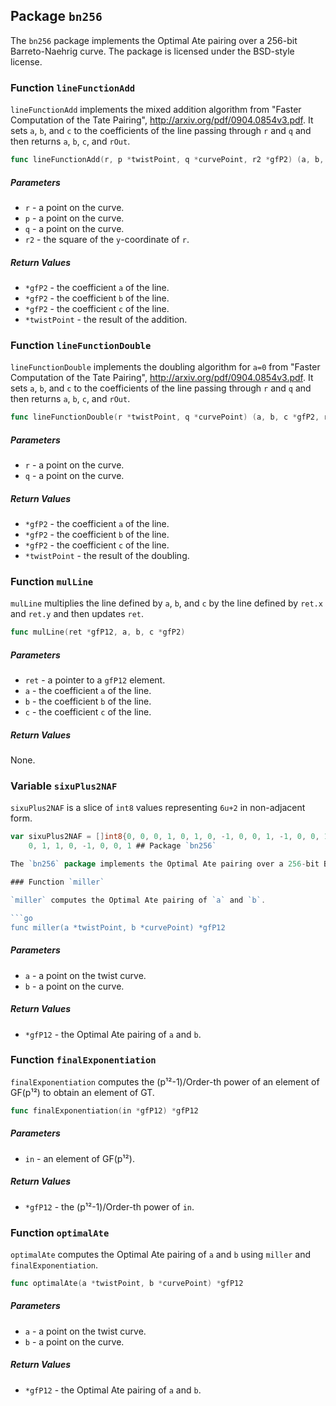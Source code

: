## Package `bn256`

The `bn256` package implements the Optimal Ate pairing over a 256-bit Barreto-Naehrig curve. The package is licensed under the BSD-style license.

### Function `lineFunctionAdd`

`lineFunctionAdd` implements the mixed addition algorithm from "Faster Computation of the Tate Pairing", http://arxiv.org/pdf/0904.0854v3.pdf. It sets `a`, `b`, and `c` to the coefficients of the line passing through `r` and `q` and then returns `a`, `b`, `c`, and `rOut`.

```go
func lineFunctionAdd(r, p *twistPoint, q *curvePoint, r2 *gfP2) (a, b, c *gfP2, rOut *twistPoint)
```

##### Parameters

- `r` - a point on the curve.
- `p` - a point on the curve.
- `q` - a point on the curve.
- `r2` - the square of the `y`-coordinate of `r`.

##### Return Values

- `*gfP2` - the coefficient `a` of the line.
- `*gfP2` - the coefficient `b` of the line.
- `*gfP2` - the coefficient `c` of the line.
- `*twistPoint` - the result of the addition.

### Function `lineFunctionDouble`

`lineFunctionDouble` implements the doubling algorithm for `a=0` from "Faster Computation of the Tate Pairing", http://arxiv.org/pdf/0904.0854v3.pdf. It sets `a`, `b`, and `c` to the coefficients of the line passing through `r` and `q` and then returns `a`, `b`, `c`, and `rOut`.

```go
func lineFunctionDouble(r *twistPoint, q *curvePoint) (a, b, c *gfP2, rOut *twistPoint)
```

##### Parameters

- `r` - a point on the curve.
- `q` - a point on the curve.

##### Return Values

- `*gfP2` - the coefficient `a` of the line.
- `*gfP2` - the coefficient `b` of the line.
- `*gfP2` - the coefficient `c` of the line.
- `*twistPoint` - the result of the doubling.

### Function `mulLine`

`mulLine` multiplies the line defined by `a`, `b`, and `c` by the line defined by `ret.x` and `ret.y` and then updates `ret`.

```go
func mulLine(ret *gfP12, a, b, c *gfP2)
```

##### Parameters

- `ret` - a pointer to a `gfP12` element.
- `a` - the coefficient `a` of the line.
- `b` - the coefficient `b` of the line.
- `c` - the coefficient `c` of the line.

##### Return Values

None.

### Variable `sixuPlus2NAF`

`sixuPlus2NAF` is a slice of `int8` values representing `6u+2` in non-adjacent form.

```go
var sixuPlus2NAF = []int8{0, 0, 0, 1, 0, 1, 0, -1, 0, 0, 1, -1, 0, 0, 1, 0,
	0, 1, 1, 0, -1, 0, 0, 1 ## Package `bn256`

The `bn256` package implements the Optimal Ate pairing over a 256-bit Barreto-Naehrig curve. The package is licensed under the BSD-style license.

### Function `miller`

`miller` computes the Optimal Ate pairing of `a` and `b`.

```go
func miller(a *twistPoint, b *curvePoint) *gfP12
```

##### Parameters

- `a` - a point on the twist curve.
- `b` - a point on the curve.

##### Return Values

- `*gfP12` - the Optimal Ate pairing of `a` and `b`.

### Function `finalExponentiation`

`finalExponentiation` computes the (p¹²-1)/Order-th power of an element of GF(p¹²) to obtain an element of GT.

```go
func finalExponentiation(in *gfP12) *gfP12
```

##### Parameters

- `in` - an element of GF(p¹²).

##### Return Values

- `*gfP12` - the (p¹²-1)/Order-th power of `in`.

### Function `optimalAte`

`optimalAte` computes the Optimal Ate pairing of `a` and `b` using `miller` and `finalExponentiation`.

```go
func optimalAte(a *twistPoint, b *curvePoint) *gfP12
```

##### Parameters

- `a` - a point on the twist curve.
- `b` - a point on the curve.

##### Return Values

- `*gfP12` - the Optimal Ate pairing of `a` and `b`.